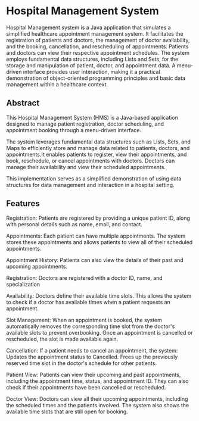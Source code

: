 
# Hospital Management System

Hospital Management system is a Java application that simulates a simplified healthcare appointment management system. It facilitates the registration of patients and doctors, the management of doctor availability, and the booking, cancellation, and rescheduling of appointments. Patients and doctors can view their respective appointment schedules. The system employs fundamental data structures, including Lists and Sets, for the storage and manipulation of patient, doctor, and appointment data. A menu-driven interface provides user interaction, making it a practical demonstration of object-oriented programming principles and basic data management within a healthcare context.


## Abstract


This Hospital Management System (HMS) is a Java-based application designed to manage patient registration, doctor scheduling, and appointment booking through a menu-driven interface. 

The system leverages fundamental data structures such as Lists, Sets, and Maps to efficiently store and manage data related to patients, doctors, and appointments.It enables patients to register, view their appointments, and book, reschedule, or cancel appointments with doctors. Doctors can manage their availability and view their scheduled appointments.

This implementation serves as a simplified demonstration of using data structures for data management and interaction in a hospital setting.

## Features

Registration: Patients are registered by providing a unique patient ID, along with personal details such as name, email, and contact.

Appointments: Each patient can have multiple appointments. The system stores these appointments and allows patients to view all of their scheduled appointments.

Appointment History: Patients can also view the details of their past and upcoming appointments. 

Registration: Doctors are registered with a doctor ID, name, and specialization 

Availability: Doctors define their available time slots. This allows the system to check if a doctor has available times when a patient requests an appointment.

Slot Management: When an appointment is booked, the system automatically removes the corresponding time slot from the doctor's available slots to prevent overbooking. Once an appointment is cancelled or rescheduled, the slot is made available again.

Cancellation: If a patient needs to cancel an appointment, the system:
Updates the appointment status to Cancelled.
Frees up the previously reserved time slot in the doctor's schedule for other patients.

Patient View: Patients can view their upcoming and past appointments, including the appointment time, status, and appointment ID. They can also check if their appointments have been cancelled or rescheduled.

Doctor View: Doctors can view all their upcoming appointments, including the scheduled times and the patients involved. The system also shows the available time slots that are still open for booking.

